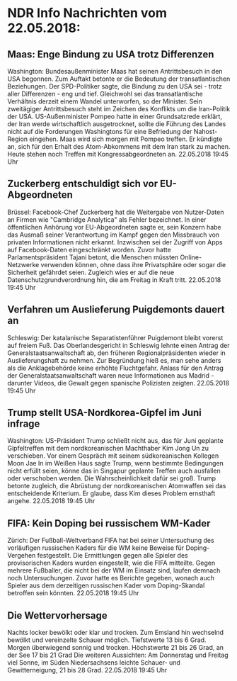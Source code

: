 # NDR Info Nachrichten vom 22.05.2018:


## Maas: Enge Bindung zu USA trotz Differenzen
Washington:				Bundesaußenminister Maas hat seinen Antrittsbesuch in den USA begonnen. Zum Auftakt betonte er die Bedeutung der transatlantischen Beziehungen. Der SPD-Politiker sagte, die Bindung zu den USA sei - trotz aller Differenzen - eng und tief. Gleichwohl sei das transatlantische Verhältnis derzeit einem Wandel unterworfen, so der Minister. Sein zweitägiger Antrittsbesuch steht im Zeichen des Konflikts um die Iran-Politik der USA. US-Außenminister Pompeo hatte in einer Grundsatzrede erklärt, der Iran werde wirtschaftlich ausgetrocknet, sollte die Führung des Landes nicht auf die Forderungen Washingtons für eine Befriedung der Nahost-Region eingehen. Maas wird sich morgen mit Pompeo treffen. Er kündigte an, sich für den Erhalt des Atom-Abkommens mit dem Iran stark zu machen. Heute stehen noch Treffen mit Kongressabgeordneten an. 22.05.2018 19:45 Uhr 

## Zuckerberg entschuldigt sich vor EU-Abgeordneten
Brüssel: Facebook-Chef Zuckerberg hat die Weitergabe von Nutzer-Daten an Firmen wie "Cambridge Analytica" als Fehler bezeichnet. In einer öffentlichen Anhörung vor EU-Abgeordneten sagte er, sein Konzern habe das Ausmaß seiner Verantwortung im Kampf gegen den Missbrauch von privaten Informationen nicht erkannt. Inzwischen sei der Zugriff von Apps auf Facebook-Daten eingeschränkt worden. Zuvor hatte Parlamentspräsident Tajani betont, die Menschen müssten Online-Netzwerke verwenden können, ohne dass ihre Privatsphäre oder sogar die Sicherheit gefährdet seien. Zugleich wies er auf die neue Datenschutzgrundverordnung hin, die am Freitag in Kraft tritt. 22.05.2018 19:45 Uhr 

## Verfahren um Auslieferung Puigdemonts dauert an
Schleswig: Der katalanische Separatistenführer Puigdemont bleibt vorerst auf freiem Fuß. Das Oberlandesgericht in Schleswig lehnte einen Antrag der Generalstaatsanwaltschaft ab, den früheren Regionalpräsidenten wieder in Auslieferungshaft zu nehmen. Zur Begründung hieß es, man sehe anders als die Anklagebehörde keine erhöhte Fluchtgefahr. Anlass für den Antrag der Generalstaatsanwaltschaft waren neue Informationen aus Madrid - darunter Videos, die Gewalt gegen spanische Polizisten zeigten. 22.05.2018 19:45 Uhr 

## Trump stellt USA-Nordkorea-Gipfel im Juni infrage
Washington: US-Präsident Trump schließt nicht aus, das für Juni geplante Gipfeltreffen mit dem nordkoreanischen Machthaber Kim Jong Un zu verschieben. Vor einem Gespräch mit seinem südkoreanischen Kollegen Moon Jae In im Weißen Haus sagte Trump, wenn bestimmte Bedingungen nicht erfüllt seien, könne das in Singapur geplante Treffen auch ausfallen oder verschoben werden. Die Wahrscheinlichkeit dafür sei groß. Trump betonte zugleich, die Abrüstung der nordkoreanischen Atomwaffen sei das entscheidende Kriterium. Er glaube, dass Kim dieses Problem ernsthaft angehe. 22.05.2018 19:45 Uhr 

## FIFA: Kein Doping bei russischem WM-Kader
Zürich: Der Fußball-Weltverband FIFA hat bei seiner Untersuchung des vorläufigen russischen Kaders für die WM keine Beweise für Doping-Vergehen festgestellt. Die Ermittlungen gegen alle Spieler des provisorischen Kaders wurden eingestellt, wie die FIFA mitteilte. Gegen mehrere Fußballer, die nicht bei der WM im Einsatz sind, laufen demnach noch Untersuchungen. Zuvor hatte es Berichte gegeben, wonach auch Spieler aus dem derzeitigen russischen Kader vom Doping-Skandal betroffen sein könnten. 22.05.2018 19:45 Uhr 

## Die Wettervorhersage
Nachts locker bewölkt oder klar und trocken. Zum Emsland hin wechselnd bewölkt und vereinzelte Schauer möglich. Tiefstwerte 13 bis 6 Grad. Morgen überwiegend sonnig und trocken. Höchstwerte 21 bis 26 Grad, an der See 17 bis 21 Grad Die weiteren Aussichten: Am Donnerstag und Freitag viel Sonne, im Süden Niedersachsens leichte Schauer- und Gewitterneigung, 21 bis 28 Grad. 22.05.2018 19:45 Uhr 
